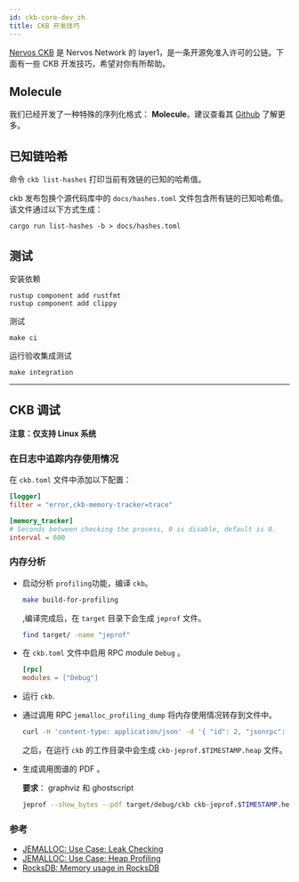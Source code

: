 ```yaml
---
id: ckb-core-dev_zh
title: CKB 开发技巧
---
```

[Nervos CKB](https://github.com/nervosnetwork/ckb) 是 Nervos Network 的 layer1，是一条开源免准入许可的公链。下面有一些 CKB 开发技巧，希望对你有所帮助。


## Molecule

我们已经开发了一种特殊的序列化格式： **Molecule**。建议查看其 [Github](https://github.com/nervosnetwork/molecule) 了解更多。

## 已知链哈希

命令 `ckb list-hashes` 打印当前有效链的已知的哈希值。

ckb 发布包换个源代码库中的 `docs/hashes.toml` 文件包含所有链的已知哈希值。该文件通过以下方式生成：

```
cargo run list-hashes -b > docs/hashes.toml
```

## 测试

安装依赖

```
rustup component add rustfmt
rustup component add clippy
```

测试

```
make ci
```

运行验收集成测试

```
make integration
```
---

## CKB 调试

**注意：仅支持 Linux 系统**

### 在日志中追踪内存使用情况

在  `ckb.toml` 文件中添加以下配置：

```toml
[logger]
filter = "error,ckb-memory-tracker=trace"

[memory_tracker]
# Seconds between checking the process, 0 is disable, default is 0.
interval = 600
```

### 内存分析

- 启动分析 `profiling`功能，编译 `ckb`。

  ```sh
  make build-for-profiling
  ```

  ,编译完成后，在 `target` 目录下会生成 `jeprof`  文件。

  ```sh
  find target/ -name "jeprof"
  ```

- 在  `ckb.toml` 文件中启用 RPC module `Debug` 。

  ```toml
  [rpc]
  modules = ["Debug"]
  ```

- 运行 `ckb`.

- 通过调用 RPC `jemalloc_profiling_dump` 将内存使用情况转存到文件中。

  ```sh
  curl -H 'content-type: application/json' -d '{ "id": 2, "jsonrpc": "2.0", "method": "jemalloc_profiling_dump", "params": [] }' http://localhost:8114
  ```

  之后，在运行 `ckb` 的工作目录中会生成 `ckb-jeprof.$TIMESTAMP.heap`  文件。

- 生成调用图谱的 PDF 。

  **要求**： graphviz 和 ghostscript

  ```sh
  jeprof --show_bytes --pdf target/debug/ckb ckb-jeprof.$TIMESTAMP.heap > call-graph.pdf
  ```

### 参考

- [JEMALLOC: Use Case: Leak Checking](https://github.com/jemalloc/jemalloc/wiki/Use-Case%3A-Leak-Checking)
- [JEMALLOC: Use Case: Heap Profiling](https://github.com/jemalloc/jemalloc/wiki/Use-Case%3A-Heap-Profiling)
- [RocksDB: Memory usage in RocksDB](https://github.com/facebook/rocksdb/wiki/Memory-usage-in-RocksDB)





